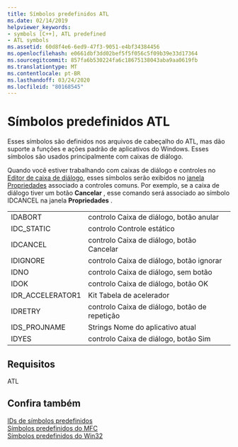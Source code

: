 ```yaml
---
title: Símbolos predefinidos ATL
ms.date: 02/14/2019
helpviewer_keywords:
- symbols [C++], ATL predefined
- ATL symbols
ms.assetid: 60d8f4e6-6ed9-47f3-9051-e4bf34384456
ms.openlocfilehash: e0661dbf3dd02bef5f5f056c5f09b39e33d17364
ms.sourcegitcommit: 857fa6b530224fa6c18675138043aba9aa0619fb
ms.translationtype: MT
ms.contentlocale: pt-BR
ms.lasthandoff: 03/24/2020
ms.locfileid: "80168545"
---
```

# <a name="atl-predefined-symbols"></a>Símbolos predefinidos ATL

Esses símbolos são definidos nos arquivos de cabeçalho do ATL, mas dão suporte a funções e ações padrão de aplicativos do Windows. Esses símbolos são usados principalmente com caixas de diálogo.

Quando você estiver trabalhando com caixas de diálogo e controles no [Editor de caixa de diálogo](../windows/dialog-editor.md), esses símbolos serão exibidos no [janela Propriedades](/visualstudio/ide/reference/properties-window) associado a controles comuns. Por exemplo, se a caixa de diálogo tiver um botão **Cancelar** , esse comando será associado ao símbolo IDCANCEL na janela **Propriedades** .

|||
|-|-|
|IDABORT|controlo Caixa de diálogo, botão anular|
|IDC_STATIC|controlo Controle estático|
|IDCANCEL|controlo Caixa de diálogo, botão Cancelar|
|IDIGNORE|controlo Caixa de diálogo, botão ignorar|
|IDNO|controlo Caixa de diálogo, sem botão|
|IDOK|controlo Caixa de diálogo, botão OK|
|IDR_ACCELERATOR1|Kit Tabela de acelerador|
|IDRETRY|controlo Caixa de diálogo, botão de repetição|
|IDS_PROJNAME|Strings Nome do aplicativo atual|
|IDYES|controlo Caixa de diálogo, botão Sim|

## <a name="requirements"></a>Requisitos

ATL

## <a name="see-also"></a>Confira também

[IDs de símbolos predefinidos](../windows/predefined-symbol-ids.md)<br/>
[Símbolos predefinidos do MFC](../windows/mfc-predefined-symbols.md)<br/>
[Símbolos predefinidos do Win32](../windows/win32-predefined-symbols.md)<br/>
